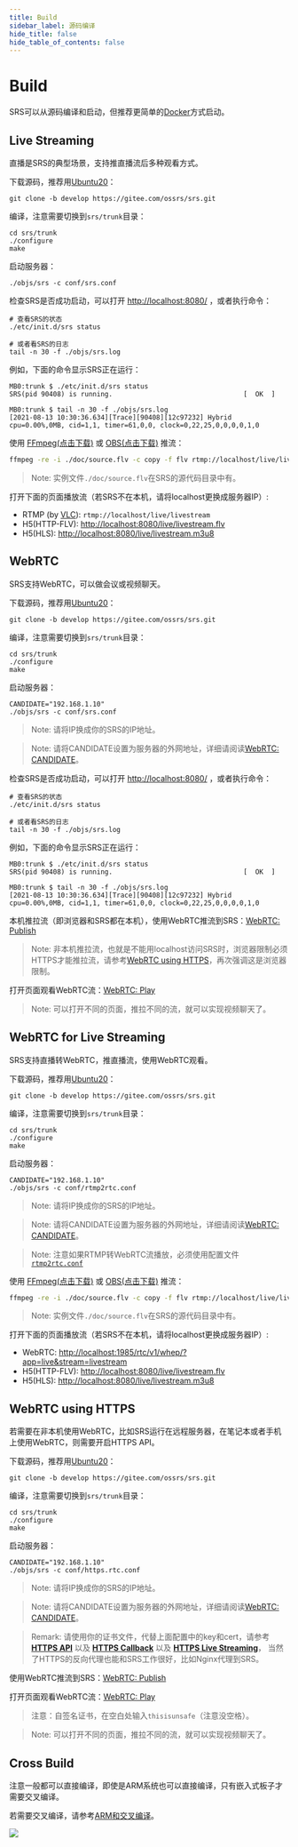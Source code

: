 ```yaml
---
title: Build
sidebar_label: 源码编译
hide_title: false
hide_table_of_contents: false
---
```


# Build

SRS可以从源码编译和启动，但推荐更简单的[Docker](./getting-started.md)方式启动。

## Live Streaming

直播是SRS的典型场景，支持推直播流后多种观看方式。

下载源码，推荐用[Ubuntu20](./install.md)：

```
git clone -b develop https://gitee.com/ossrs/srs.git
```

编译，注意需要切换到`srs/trunk`目录：

```
cd srs/trunk
./configure
make
```

启动服务器：

```
./objs/srs -c conf/srs.conf
```

检查SRS是否成功启动，可以打开 [http://localhost:8080/](http://localhost:8080/) ，或者执行命令：

```
# 查看SRS的状态
./etc/init.d/srs status

# 或者看SRS的日志
tail -n 30 -f ./objs/srs.log
```

例如，下面的命令显示SRS正在运行：

```
MB0:trunk $ ./etc/init.d/srs status
SRS(pid 90408) is running.                                 [  OK  ]

MB0:trunk $ tail -n 30 -f ./objs/srs.log
[2021-08-13 10:30:36.634][Trace][90408][12c97232] Hybrid cpu=0.00%,0MB, cid=1,1, timer=61,0,0, clock=0,22,25,0,0,0,0,1,0
```

使用 [FFmpeg(点击下载)](https://ffmpeg.org/download.html) 或 [OBS(点击下载)](https://obsproject.com/download) 推流：

```bash
ffmpeg -re -i ./doc/source.flv -c copy -f flv rtmp://localhost/live/livestream
```

> Note: 实例文件`./doc/source.flv`在SRS的源代码目录中有。

打开下面的页面播放流（若SRS不在本机，请将localhost更换成服务器IP）:

* RTMP (by [VLC](https://www.videolan.org/)): `rtmp://localhost/live/livestream`
* H5(HTTP-FLV): [http://localhost:8080/live/livestream.flv](http://localhost:8080/players/srs_player.html?autostart=true&stream=livestream.flv&port=8080&schema=http)
* H5(HLS): [http://localhost:8080/live/livestream.m3u8](http://localhost:8080/players/srs_player.html?autostart=true&stream=livestream.m3u8&port=8080&schema=http)

## WebRTC

SRS支持WebRTC，可以做会议或视频聊天。

下载源码，推荐用[Ubuntu20](./install.md)：

```
git clone -b develop https://gitee.com/ossrs/srs.git
```

编译，注意需要切换到`srs/trunk`目录：

```
cd srs/trunk
./configure
make
```

启动服务器：

```
CANDIDATE="192.168.1.10"
./objs/srs -c conf/srs.conf
```

> Note: 请将IP换成你的SRS的IP地址。

> Note: 请将CANDIDATE设置为服务器的外网地址，详细请阅读[WebRTC: CANDIDATE](./webrtc.md#config-candidate)。

检查SRS是否成功启动，可以打开 [http://localhost:8080/](http://localhost:8080/) ，或者执行命令：

```
# 查看SRS的状态
./etc/init.d/srs status

# 或者看SRS的日志
tail -n 30 -f ./objs/srs.log
```

例如，下面的命令显示SRS正在运行：

```
MB0:trunk $ ./etc/init.d/srs status
SRS(pid 90408) is running.                                 [  OK  ]

MB0:trunk $ tail -n 30 -f ./objs/srs.log
[2021-08-13 10:30:36.634][Trace][90408][12c97232] Hybrid cpu=0.00%,0MB, cid=1,1, timer=61,0,0, clock=0,22,25,0,0,0,0,1,0
```

本机推拉流（即浏览器和SRS都在本机），使用WebRTC推流到SRS：[WebRTC: Publish](http://localhost:8080/players/rtc_publisher.html?autostart=true&stream=livestream&port=8080&schema=http)

> Note: 非本机推拉流，也就是不能用localhost访问SRS时，浏览器限制必须HTTPS才能推拉流，请参考[WebRTC using HTTPS](./getting-started-build.md#webrtc-using-https)，再次强调这是浏览器限制。

打开页面观看WebRTC流：[WebRTC: Play](http://localhost:8080/players/rtc_player.html?autostart=true&stream=livestream&schema=http)

> Note: 可以打开不同的页面，推拉不同的流，就可以实现视频聊天了。

## WebRTC for Live Streaming

SRS支持直播转WebRTC，推直播流，使用WebRTC观看。

下载源码，推荐用[Ubuntu20](./install.md)：

```
git clone -b develop https://gitee.com/ossrs/srs.git
```

编译，注意需要切换到`srs/trunk`目录：

```
cd srs/trunk
./configure
make
```

启动服务器：

```
CANDIDATE="192.168.1.10"
./objs/srs -c conf/rtmp2rtc.conf
```

> Note: 请将IP换成你的SRS的IP地址。

> Note: 请将CANDIDATE设置为服务器的外网地址，详细请阅读[WebRTC: CANDIDATE](./webrtc.md#config-candidate)。

> Note: 注意如果RTMP转WebRTC流播放，必须使用配置文件[`rtmp2rtc.conf`](https://github.com/ossrs/srs/issues/2728#rtmp2rtc-cn-guide)

使用 [FFmpeg(点击下载)](https://ffmpeg.org/download.html) 或 [OBS(点击下载)](https://obsproject.com/download) 推流：

```bash
ffmpeg -re -i ./doc/source.flv -c copy -f flv rtmp://localhost/live/livestream
```

> Note: 实例文件`./doc/source.flv`在SRS的源代码目录中有。

打开下面的页面播放流（若SRS不在本机，请将localhost更换成服务器IP）:

* WebRTC: [http://localhost:1985/rtc/v1/whep/?app=live&stream=livestream](http://localhost:8080/players/whep.html?autostart=true)
* H5(HTTP-FLV): [http://localhost:8080/live/livestream.flv](http://localhost:8080/players/srs_player.html?autostart=true&stream=livestream.flv&port=8080&schema=http)
* H5(HLS): [http://localhost:8080/live/livestream.m3u8](http://localhost:8080/players/srs_player.html?autostart=true&stream=livestream.m3u8&port=8080&schema=http)

## WebRTC using HTTPS

若需要在非本机使用WebRTC，比如SRS运行在远程服务器，在笔记本或者手机上使用WebRTC，则需要开启HTTPS API。

下载源码，推荐用[Ubuntu20](./install.md)：

```
git clone -b develop https://gitee.com/ossrs/srs.git
```

编译，注意需要切换到`srs/trunk`目录：

```
cd srs/trunk
./configure
make
```

启动服务器：

```
CANDIDATE="192.168.1.10"
./objs/srs -c conf/https.rtc.conf
``` 

> Note: 请将IP换成你的SRS的IP地址。

> Note: 请将CANDIDATE设置为服务器的外网地址，详细请阅读[WebRTC: CANDIDATE](./webrtc.md#config-candidate)。

> Remark: 请使用你的证书文件，代替上面配置中的key和cert，请参考
> **[HTTPS API](./http-api.md#https-api)**
> 以及 **[HTTPS Callback](./http-callback.md#https-callback)**
> 以及 **[HTTPS Live Streaming](./flv.md#https-flv-live-stream)**，
> 当然了HTTPS的反向代理也能和SRS工作很好，比如Nginx代理到SRS。

使用WebRTC推流到SRS：[WebRTC: Publish](https://192.168.3.82:8088/players/rtc_publisher.html?autostart=true&stream=livestream&api=1990&schema=https)

打开页面观看WebRTC流：[WebRTC: Play](https://192.168.3.82:8088/players/rtc_player.html?autostart=true&stream=livestream&api=1990&schema=https)

> 注意：自签名证书，在空白处输入`thisisunsafe`（注意没空格）。

> Note: 可以打开不同的页面，推拉不同的流，就可以实现视频聊天了。

## Cross Build

注意一般都可以直接编译，即使是ARM系统也可以直接编译，只有嵌入式板子才需要交叉编译。

若需要交叉编译，请参考[ARM和交叉编译](./arm.md)。

![](https://ossrs.net/gif/v1/sls.gif?site=ossrs.net&path=/lts/doc/zh/v5/getting-started-build)


